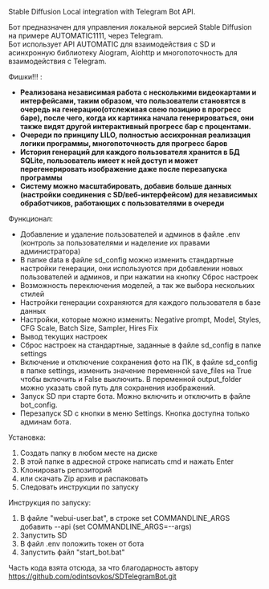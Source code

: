 Stable Diffusion Local integration with Telegram Bot API.

Бот предназначен для управления локальной версией Stable Diffusion на примере AUTOMATIC1111,
через Telegram.\
Бот использует API AUTOMATIC для взаимодействия с SD и асинхронную библиотеку Aiogram, Aiohttp и многопоточность
для взаимодействия с Telegram.

Фишки!!! : 
- **Реализована независимая работа с несколькими видеокартами и интерфейсами, таким образом, что пользователи становятся в очередь на генерацию(отслеживая свею позицию в прогресс баре), после чего, когда их картинка начала генерироваться, они также видят другой интерактивный прогресс бар с процентами.**
- **Очереди по принципу LILO, полностью ассихронная реализация логики программы, многопоточность для прогресс баров**
- **История генераций для каждого пользователя хранится в БД SQLite, пользователь имеет к ней доступ и может перегенерировать изображение даже после перезапуска программы**
- **Систему можно масштабировать, добавив больше данных (настройки соединения с SD/веб-интерфейсом) для независимых обработчиков, работающих с пользователями в очереди**




Функционал:
- Добавление и удаление пользователей и админов в файле .env (контроль за пользователями и наделение их правами администратора)
- В папке data в файле sd_config можно изменить стандартные настройки генерации, они используются при добавлении новых пользователей и админов, и при нажатии на кнопку Сброс настроек
- Возможность переключения моделей, а так же выбора нескольких стилей
- Настройки генерации сохраняются для каждого пользователя в базе данных
- Настройки, которые можно изменить: Negative prompt, Model, Styles, CFG Scale, Batch Size, Sampler, Hires Fix
- Вывод текущих настроек
- Сброс настроек на стандартные, заданные в файле sd_config в папке settings
- Включение и отключение сохранения фото на ПК, в файле sd_config в папке settings, изменить значение переменной save_files на True чтобы включить и False выключить. В переменной output_folder можно указать свой путь для сохранения изображений.
- Запуск SD при старте бота. Можно включить и отключить в файле bot_config.
- Перезапуск SD с кнопки в меню Settings. Кнопка доступна только админам бота.

  
Установка:
1. Создать папку в любом месте на диске
2. В этой папке в адресной строке написать cmd и нажать Enter
3. Клонировать репозиторий
4. или скачать Zip архив и распаковать
5. Следовать инструкции по запуску

Инструкция по запуску:
1. В файле "webui-user.bat", в строке set COMMANDLINE_ARGS добавить --api (set COMMANDLINE_ARGS=--args)
2. Запустить SD
3. В файл .env положить токен от бота
4. Запустить файл "start_bot.bat"

Часть кода взята отсюда, за что благодарность автору
https://github.com/odintsovkos/SDTelegramBot.git
